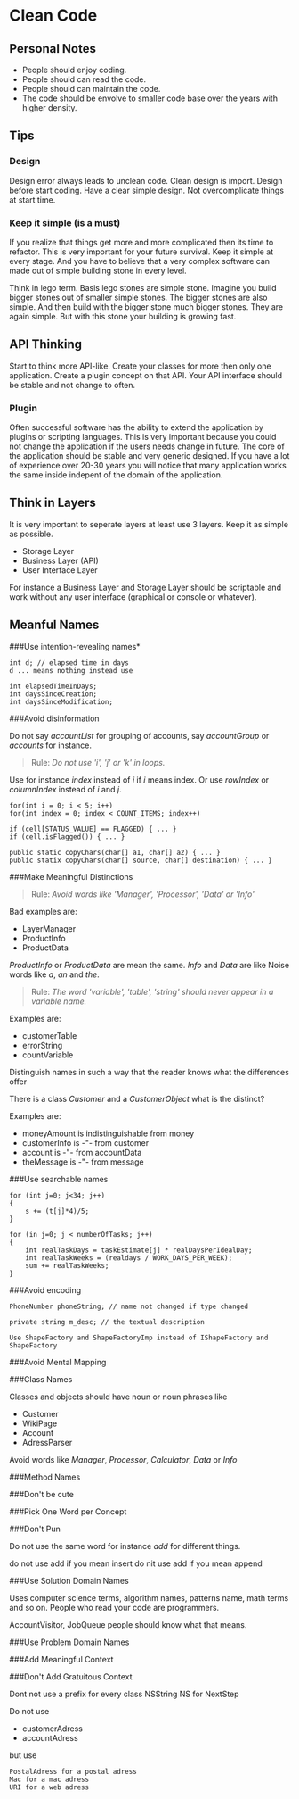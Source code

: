 # Clean Code

## Personal Notes

* People should enjoy coding.
* People should can read the code.
* People should can maintain the code.
* The code should be envolve to smaller code base over the years with higher density.

## Tips

### Design

Design error always leads to unclean code. Clean design is import.
Design before start coding. Have a clear simple design. Not overcomplicate things at start time.

### Keep it simple (is a must)

If you realize that things get more and more complicated then its time to refactor.
This is very important for your future survival. Keep it simple at every stage.
And you have to believe that a very complex software can made out of simple building
stone in every level.

Think in lego term. Basis lego stones are simple stone. Imagine you build bigger
stones out of smaller simple stones. The bigger stones are also simple. And then
build with the bigger stone much bigger stones. They are again simple. But with
this stone your building is growing fast.

## API Thinking

Start to think more API-like. Create your classes for more then only one application.
Create a plugin concept on that API. Your API interface should be stable and not change
to often.

### Plugin

Often successful software has the ability to extend the application by plugins or
scripting languages. This is very important because you could not change the application
if the users needs change in future. The core of the application should be stable and
very generic designed. If you have a lot of experience over 20-30 years you will notice
that many application works the same inside indepent of the domain of the application.

## Think in Layers

It is very important to seperate layers at least use 3 layers.
Keep it as simple as possible.

* Storage Layer
* Business Layer (API)
* User Interface Layer

For instance a Business Layer and Storage Layer should be scriptable
and work without any user interface (graphical or console or whatever).

## Meanful Names

###Use intention-revealing names*


    int d; // elapsed time in days
    d ... means nothing instead use

    int elapsedTimeInDays;
    int daysSinceCreation;
    int daysSinceModification;

###Avoid disinformation

Do not say *accountList* for grouping of accounts, say *accountGroup* or *accounts* for instance.

> Rule: *Do not use 'i', 'j' or 'k' in loops.*

Use for instance *index* instead of *i* if *i* means index.
Or use *rowIndex* or *columnIndex* instead of *i* and *j*.

    for(int i = 0; i < 5; i++)
    for(int index = 0; index < COUNT_ITEMS; index++)

    if (cell[STATUS_VALUE] == FLAGGED) { ... }
    if (cell.isFlagged()) { ... }

    public static copyChars(char[] a1, char[] a2) { ... }
    public statix copyChars(char[] source, char[] destination) { ... }

###Make Meaningful Distinctions

> Rule: *Avoid words like 'Manager', 'Processor', 'Data' or 'Info'*
 
Bad examples are:

* LayerManager
* ProductInfo
* ProductData

*ProductInfo* or *ProductData* are mean the same.
*Info* and *Data* are like Noise words like *a*, *an* and *the*.

> Rule: *The word 'variable', 'table', 'string' should never appear in a variable name.*

Examples are:

* customerTable
* errorString
* countVariable

Distinguish names in such a way that the reader knows what the differences offer

There is a class *Customer* and a *CustomerObject* what is the distinct?

Examples are:

* moneyAmount is indistinguishable from money
* customerInfo is -"- from customer
* account is -"- from accountData
* theMessage is -"- from message

###Use searchable names

    for (int j=0; j<34; j++)
    {
        s += (t[j]*4)/5;
    }
        
    for (in j=0; j < numberOfTasks; j++)
    {
        int realTaskDays = taskEstimate[j] * realDaysPerIdealDay;
        int realTaskWeeks = (realdays / WORK_DAYS_PER_WEEK);
        sum += realTaskWeeks;
    }     
        

###Avoid encoding

    PhoneNumber phoneString; // name not changed if type changed
    
    private string m_desc; // the textual description
    
    Use ShapeFactory and ShapeFactoryImp instead of IShapeFactory and ShapeFactory
    
###Avoid Mental Mapping

###Class Names

Classes and objects should have noun or noun phrases like

* Customer 
* WikiPage 
* Account 
* AdressParser

Avoid words like *Manager*, *Processor*, *Calculator*, *Data* or *Info*

###Method Names

###Don't be cute

###Pick One Word per Concept

###Don't Pun

Do not use the same word for instance *add* for different things.

do not use add if you mean insert
do nit use add if you mean append

###Use Solution Domain Names

Uses computer science terms, algorithm names, patterns name, math terms and so on.
People who read your code are programmers.

AccountVisitor, JobQueue people should know what that means.

###Use Problem Domain Names

###Add Meaningful Context

###Don't Add Gratuitous Context

Dont not use a prefix for every class NSString NS for NextStep

Do not use

* customerAdress
* accountAdress

but use

    PostalAdress for a postal adress
    Mac for a mac adress
    URI for a web adress

